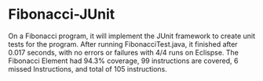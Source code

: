 # Fibonacci-JUnit
On a Fibonacci program, it will implement the JUnit framework to create unit tests for the program. After running FibonacciTest.java, it finished after 0.017 seconds, with no errors or failures with 4/4 runs on Eclispse. The Fibonacci Element had 94.3% coverage, 99 instructions are covered, 6 missed Instructions, and total of 105 instructions.  
